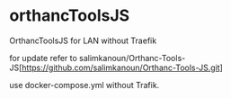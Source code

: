 # orthancToolsJS
OrthancToolsJS for LAN without Traefik

for update refer to salimkanoun/Orthanc-Tools-JS[https://github.com/salimkanoun/Orthanc-Tools-JS.git]

use docker-compose.yml without Trafik.
